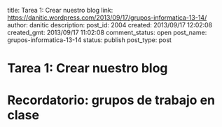 title: Tarea 1: Crear nuestro blog
link: https://danitic.wordpress.com/2013/09/17/grupos-informatica-13-14/
author: danitic
description: 
post_id: 2004
created: 2013/09/17 12:02:08
created_gmt: 2013/09/17 11:02:08
comment_status: open
post_name: grupos-informatica-13-14
status: publish
post_type: post

# Tarea 1: Crear nuestro blog

# Recordatorio: grupos de trabajo en clase